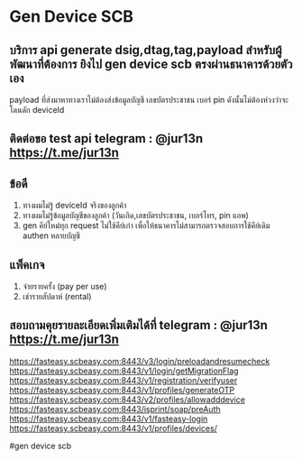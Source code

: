 # Gen Device SCB
## บริการ api generate dsig,dtag,tag,payload สำหรับผู้พัฒนาที่ต้องการ ยิงไป gen device scb ตรงผ่านธนาคารด้วยตัวเอง
payload ที่ส่งมาหาทางเราไม่ต้องส่งข้อมูลบัญชี เลขบัตรประชาชน เบอร์ pin ดังนั้นไม่ต้องห่วงว่าจะโดนดัก deviceId
## ติดต่อขอ test api telegram : @jur13n https://t.me/jur13n
## ข้อดี
1. ทางผมไม่รู้ deviceId จริงของลูกค้า
2. ทางผมไม่รู้ข้อมูลบัญชีของลูกค้า (วันเกิด,เลขบัตรประชาชน, เบอร์โทร, pin แอพ)
3. gen คีย์ใหม่ทุก request ไม่ใช้คีย์เก่า เพื่อให้ธนาคารไม่สามารถตรวจสอบการใช้คีย์เดิม authen หลายบัญชี
## แพ็คเกจ
1. จ่ายรายครั้ง (pay per use)
2. เช่ารายสัปดาห์ (rental)
   
## สอบถามคุยรายละเอียดเพิ่มเติมได้ที่ telegram : @jur13n https://t.me/jur13n

https://fasteasy.scbeasy.com:8443/v3/login/preloadandresumecheck
https://fasteasy.scbeasy.com:8443/v1/login/getMigrationFlag
https://fasteasy.scbeasy.com:8443/v1/registration/verifyuser
https://fasteasy.scbeasy.com:8443/v1/profiles/generateOTP
https://fasteasy.scbeasy.com:8443/v2/profiles/allowadddevice
https://fasteasy.scbeasy.com:8443/isprint/soap/preAuth
https://fasteasy.scbeasy.com:8443/v1/fasteasy-login
https://fasteasy.scbeasy.com:8443/v1/profiles/devices/

#gen device scb
